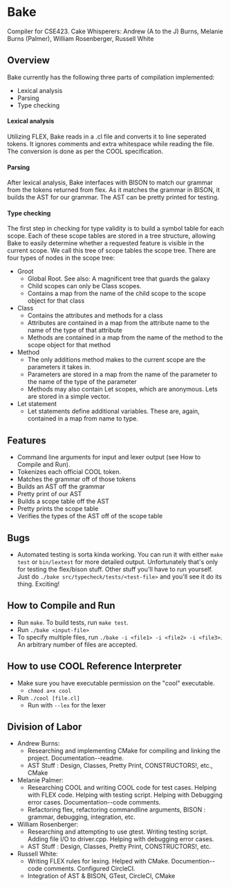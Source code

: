 # Bake
Compiler for CSE423.
Cake Whisperers:
  Andrew (A to the J) Burns, Melanie Burns (Palmer), William Rosenberger, Russell White

## Overview
Bake currently has the following three parts of compilation implemented: 
* Lexical analysis
* Parsing
* Type checking

#### Lexical analysis
Utilizing FLEX, Bake reads in a .cl file and converts it to line seperated tokens. It ignores comments and extra whitespace while reading the file. The conversion is done as per the COOL specification.

#### Parsing
After lexical analysis, Bake interfaces with BISON to match our grammar from the tokens returned from flex. As it matches the grammar in BISON, it builds the AST for our grammar. The AST can be pretty printed for testing.

#### Type checking
The first step in checking for type validity is to build a symbol table for each scope. Each of these scope tables are stored in a tree structure, allowing Bake to easily determine whether a requested feature is visible in the current scope. We call this tree of scope tables the scope tree. There are four types of nodes in the scope tree:
* Groot 
  * Global Root. See also: A magnificent tree that guards the galaxy
  * Child scopes can only be Class scopes.
  * Contains a map from the name of the child scope to the scope object for that class
* Class
  * Contains the attributes and methods for a class
  * Attributes are contained in a map from the attribute name to the name of the type of that attribute
  * Methods are contained in a map from the name of the method to the scope object for that method
* Method
  * The only additions method makes to the current scope are the parameters it takes in.
  * Parameters are stored in a map from the name of the parameter to the name of the type of the parameter
  * Methods may also contain Let scopes, which are anonymous. Lets are stored in a simple vector.
* Let statement
  * Let statements define additional variables. These are, again, contained in a map from name to type.

## Features
- Command line arguments for input and lexer output (see How to Compile and Run).
- Tokenizes each official COOL token.
- Matches the grammar off of those tokens
- Builds an AST off the grammar
- Pretty print of our AST
- Builds a scope table off the AST
- Pretty prints the scope table
- Verifies the types of the AST off of the scope table

## Bugs
- Automated testing is sorta kinda working. You can run it with either `make test` or
  `bin/lextest` for more detailed output. Unfortunately that's only for testing the
  flex/bison stuff. Other stuff you'll have to run yourself. Just do
  `./bake src/typecheck/tests/<test-file>` and you'll see it do its thing. Exciting!

## How to Compile and Run
- Run `make`. To build tests, run `make test`.
- Run `./bake <input-file>`
- To specify multiple files, run `./bake -i <file1> -i <file2> -i <file3>`. An
  arbitrary number of files are accepted.

## How to use COOL Reference Interpreter
- Make sure you have executable permission on the "cool" executable.
  - `chmod a+x cool`
- Run `./cool [file.cl]`
  - Run with `--lex` for the lexer

## Division of Labor
- Andrew Burns:  
  - Researching and implementing CMake for compiling and linking the project. Documentation--readme.
  - AST Stuff : Design, Classes, Pretty Print, CONSTRUCTORS!, etc., CMake
- Melanie Palmer:
  - Researching COOL and writing COOL code for test cases. Helping with FLEX code. Helping with testing script. Helping with Debugging error cases. Documentation--code comments.
  - Refactoring flex, refactoring commandline arguments, BISON : grammar, debugging, integration, etc.
- William Rosenberger:
  - Researching and attempting to use gtest. Writing testing script. Adding file I/O to driver.cpp. Helping with debugging error cases.
  - AST Stuff : Design, Classes, Pretty Print, CONSTRUCTORS!, etc.
- Russell White:
  - Writing FLEX rules for lexing. Helped with CMake. Documention--code comments. Configured CircleCI.
  - Integration of AST & BISON, GTest, CircleCI, CMake
